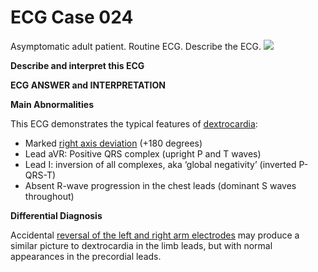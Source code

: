 # ECG Case 024


Asymptomatic adult patient. Routine ECG. Describe the ECG.
![](https://litfl.com/wp-content/uploads/2018/08/TOP-100-ECG-QUIZ-LITFL-024.jpg)



**Describe and interpret this ECG** 

**ECG ANSWER and INTERPRETATION** 



**Main Abnormalities** 


This ECG demonstrates the typical features of [dextrocardia](https://litfl.com/dextrocardia-ecg-library/):

- Marked [right axis deviation](https://litfl.com/right-axis-deviation-rad-ecg-library/) (+180 degrees)
- Lead aVR: Positive QRS complex (upright P and T waves)
- Lead I: inversion of all complexes, aka ‘global negativity’ (inverted P-QRS-T)
- Absent R-wave progression in the chest leads (dominant S waves throughout)



**Differential Diagnosis** 


Accidental [reversal of the left and right arm electrodes](https://litfl.com/lead-reversal-left-arm-right-arm-ecg-library/) may produce a similar picture to dextrocardia in the limb leads, but with normal appearances in the precordial leads.

